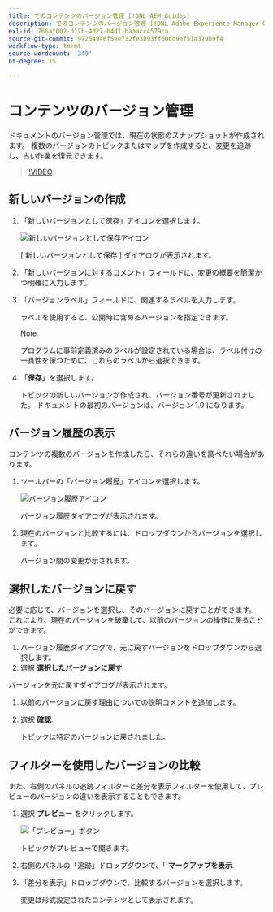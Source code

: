 ```yaml
---
title: でのコンテンツのバージョン管理 [!DNL AEM Guides]
description: でのコンテンツのバージョン管理 [!DNL Adobe Experience Manager Guides]
exl-id: 766af002-d17b-4d27-b4d1-baaacc4579ca
source-git-commit: 97254946f5ee732fe3b93ff60dd9ef51a379b9f4
workflow-type: tm+mt
source-wordcount: '349'
ht-degree: 1%

---
```


# コンテンツのバージョン管理

ドキュメントのバージョン管理では、現在の状態のスナップショットが作成されます。 複数のバージョンのトピックまたはマップを作成すると、変更を追跡し、古い作業を復元できます。

>[!VIDEO](https://video.tv.adobe.com/v/336724?quality=12&learn=on)

## 新しいバージョンの作成

1. 「新しいバージョンとして保存」アイコンを選択します。

   ![新しいバージョンとして保存アイコン](images/common/save-as-new-version.png)

   [ 新しいバージョンとして保存 ] ダイアログが表示されます。

1. 「新しいバージョンに対するコメント」フィールドに、変更の概要を簡潔かつ明確に入力します。
1. 「バージョンラベル」フィールドに、関連するラベルを入力します。

   ラベルを使用すると、公開時に含めるバージョンを指定できます。

   >[!NOTE]
   >
   >プログラムに事前定義済みのラベルが設定されている場合は、ラベル付けの一貫性を保つために、これらのラベルから選択できます。

1. 「**保存**」を選択します。

   トピックの新しいバージョンが作成され、バージョン番号が更新されました。 ドキュメントの最初のバージョンは、バージョン 1.0 になります。

## バージョン履歴の表示

コンテンツの複数のバージョンを作成したら、それらの違いを調べたい場合があります。

1. ツールバーの「バージョン履歴」アイコンを選択します。

   ![バージョン履歴アイコン](images/lesson-7/version-history.png)

   バージョン履歴ダイアログが表示されます。

1. 現在のバージョンと比較するには、ドロップダウンからバージョンを選択します。

   バージョン間の変更が示されます。

## 選択したバージョンに戻す

必要に応じて、バージョンを選択し、そのバージョンに戻すことができます。 これにより、現在のバージョンを破棄して、以前のバージョンの操作に戻ることができます。

1. バージョン履歴ダイアログで、元に戻すバージョンをドロップダウンから選択します。
1. 選択 **選択したバージョンに戻す**.

バージョンを元に戻すダイアログが表示されます。

1. 以前のバージョンに戻す理由についての説明コメントを追加します。
1. 選択 **確認**.

   トピックは特定のバージョンに戻されました。

## フィルターを使用したバージョンの比較

また、右側のパネルの追跡フィルターと差分を表示フィルターを使用して、プレビューのバージョンの違いを表示することもできます。

1. 選択 **プレビュー** をクリックします。

   ![「プレビュー」ボタン](images/common/select-preview.png)

   トピックがプレビューで開きます。

1. 右側のパネルの「追跡」ドロップダウンで、「 **マークアップを表示**.
1. 「差分を表示」ドロップダウンで、比較するバージョンを選択します。

   変更は形式設定されたコンテンツとして表示されます。
